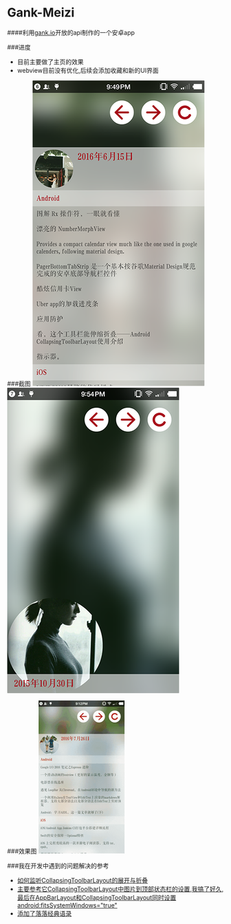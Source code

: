 # Gank-Meizi
####利用[gank.io](http://gank.io/)开放的api制作的一个安卓app

###进度
* 目前主要做了主页的效果
* webview目前没有优化,后续会添加收藏和新的UI界面

###截图
![](imgs/img01.png)
![](imgs/img02.png)

###效果图
![](imgs/demo1.gif)

###我在开发中遇到的问题解决的参考
* [如何监听CollapsingToolbarLayout的展开与折叠](http://www.jcodecraeer.com/a/anzhuokaifa/androidkaifa/2016/0619/4362.html)
* [主要参考它CollapsingToolbarLayout中图片到顶部状态栏的设置,我搞了好久,最后在AppBarLayout和CollapsingToolbarLayout同时设置android:fitsSystemWindows="true"](https://github.com/chrisbanes/cheesesquare)
* [添加了落落经典语录](http://www.juzimi.com/writer/%E8%90%BD%E8%90%BD)